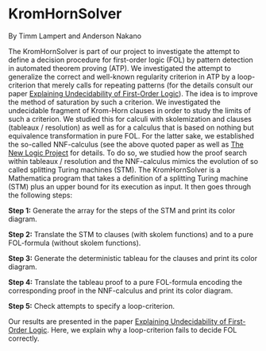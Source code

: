 KromHornSolver
==============

By Timm Lampert and Anderson Nakano

The KromHornSolver is part of our project to investigate the attempt to define a decision procedure for first-order logic (FOL) by pattern detection in automated theorem proving (ATP). We investigated the attempt to generalize the correct and well-known regularity criterion in ATP by a loop-criterion that merely calls for repeating patterns (for the details consult our paper [Explaining Undecidability of First-Order Logic](http://www2.cms.hu-berlin.de/newlogic/webMathematica/Logic/undecidability_phil_publication.pdf)). The idea is to improve the method of saturation by such a criterion. We investigated the undecidable fragment of Krom-Horn clauses in order to study the limits of such a criterion. We studied this for calculi with skolemization and clauses (tableaux / resolution) as well as for a calculus that is based on nothing but equivalence transformation in pure FOL. For the latter sake, we established the so-called NNF-calculus (see the above quoted paper as well as 
[The New Logic Project](http://www2.cms.hu-berlin.de/newlogic/webMathematica/Logic/introduction.jsp) for details. To do so, we studied how the proof search within tableaux / resolution and the NNF-calculus
mimics the evolution of so called splitting Turing machines (STM). The KromHornSolver is a Mathematica program that takes a definition of a splitting Turing machine (STM) plus an upper bound for its execution as input. It then goes through the following steps:

**Step 1:** Generate the array for the steps of the STM and print its color diagram.

**Step 2:** Translate the STM to clauses (with skolem functions) and to a pure FOL-formula (without skolem functions).

**Step 3:** Generate the deterministic tableau for the clauses and print its color diagram.

**Step 4:** Translate the tableau proof to a pure FOL-formula encoding the corresponding proof in the NNF-calculus and print its color diagram.

**Step 5:** Check attempts to specify a loop-criterion.

Our results are presented in the paper [Explaining Undecidability of First-Order Logic](http://www2.cms.hu-berlin.de/newlogic/webMathematica/Logic/undecidability_phil_publication.pdf). Here, we explain why a loop-criterion fails to decide FOL correctly.

